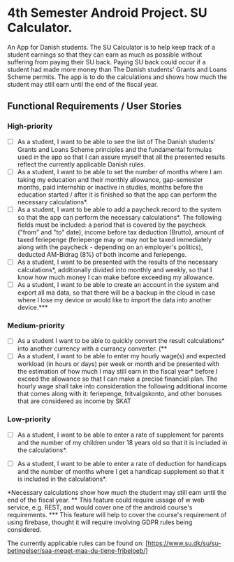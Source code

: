 # 4th Semester Android Project. SU Calculator.
An App for Danish students. The SU Calculator is to help keep track of a student earnings so that they can earn as much as possible without suffering from paying their SU back. Paying SU back could occur if a student had made more money than The Danish students' Grants and Loans Scheme permits. The app is to do the calculations and shows how much the student may still earn until the end of the fiscal year.

## Functional Requirements / User Stories
### High-priority
- [ ] As a student, I want to be able to see the list of The Danish students' Grants and Loans Scheme principles and the fundamental formulas used in the app so that I can assure myself that all the presented results reflect the currently applicable Danish rules. 
- [ ] As a student, I want to be able to set the number of months where I am taking my education and their monthly allowance, gap-semester months, paid internship or inactive in studies, months before the education started / after it is finished so that the app can perform the necessary calculations*.
- [ ] As a student, I want to be able to add a paycheck record to the system so that the app can perform the necessary calculations*. The following fields must be included: a period that is covered by the paycheck ("from" and "to" date), income before tax deduction (Brutto), amount of taxed feriepenge (feriepenge may or may not be taxed immediately along with the paycheck - depending on an employer's politics), deducted AM-Bidrag (8%) of both income and feriepenge.
- [ ] As a student, I want to be presented with the results of the necessary calculations*, additionally divided into monthly and weekly, so that I know how much money I can make before exceeding my allowance.
- [ ] As a student, I want to be able to create an account in the system and export all ma data, so that there will be a backup in the cloud in case where I lose my device or would like to import the data into another device.***
### Medium-priority
- [ ] As a student I want to be able to quickly convert the result calculations* into another currency with a currancy converter. (**
- [ ] As a student, I want to be able to enter my hourly wage(s) and expected workload (in hours or days) per week or month and be presented with the estimation of how much I may still earn in the fiscal year* before I exceed the allowance so that I can make a precise financial plan. The hourly wage shall take into consideration the following additional income that comes along with it: feriepenge, fritvalgskonto, and other bonuses that are considered as income by SKAT
### Low-priority
- [ ] As a student, I want to be able to enter a rate of supplement for parents and the number of my children under 18 years old so that it is included in the calculations*.
- [ ] As a student, I want to be able to enter a rate of deduction for handicaps and the number of months where I get a handicap supplement so that it is included in the calculations*.



*Necessary calculations show how much the student may still earn until the end of the fiscal year.
** This feature could require ussage of w web service, e.g. REST, and would cover one of the android course's requirements.
*** This feature will help to cover the course's requirement of using firebase, thought it will require involving GDPR rules being considered.

The currently applicable rules can be found on: [https://www.su.dk/su/su-betingelser/saa-meget-maa-du-tjene-fribeloeb/]
